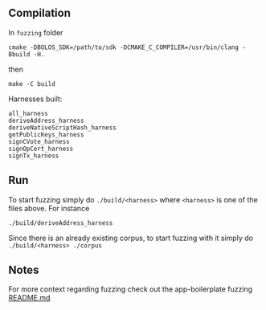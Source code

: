 ## Compilation

In `fuzzing` folder

```
cmake -DBOLOS_SDK=/path/to/sdk -DCMAKE_C_COMPILER=/usr/bin/clang -Bbuild -H.
```

then

```
make -C build
```

Harnesses built:
```
all_harness
deriveAddress_harness
deriveNativeScriptHash_harness
getPublicKeys_harness
signCVote_harness
signOpCert_harness
signTx_harness
```

## Run

To start fuzzing simply do `./build/<harness>` where `<harness>` is one of the files above. For instance

```
./build/deriveAddress_harness
```

Since there is an already existing corpus, to start fuzzing with it simply do `./build/<harness> ./corpus`



## Notes
For more context regarding fuzzing check out the app-boilerplate fuzzing [README.md](https://github.com/LedgerHQ/app-boilerplate/blob/master/fuzzing/README.md)
